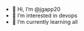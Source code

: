 - 👋 Hi, I’m @jgapp20
- 👀 I’m interested in devops
- 🌱 I’m currently learning all 

<!---
jgapp20/jgapp20 is a ✨ special ✨ repository because its `README.md` (this file) appears on your GitHub profile.
You can click the Preview link to take a look at your changes.
--->
